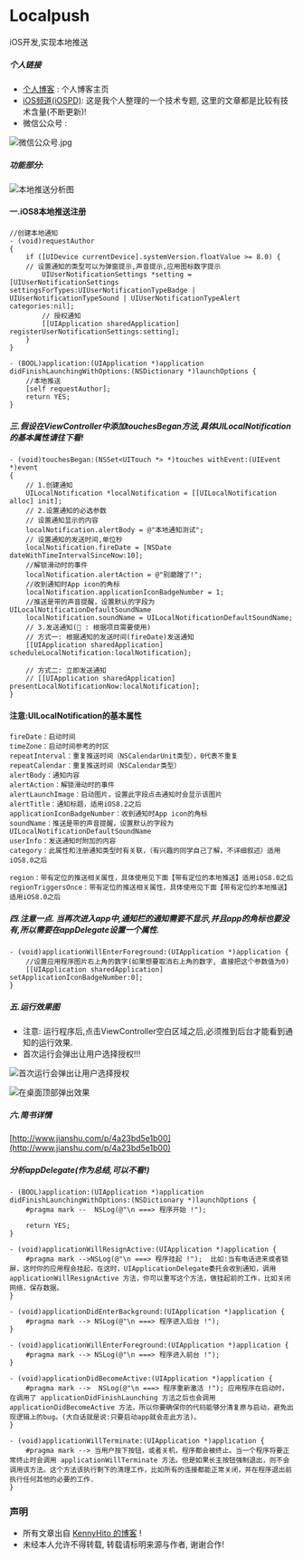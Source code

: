 # Localpush
iOS开发,实现本地推送

##### 个人链接

* [个人博客](https://nslog-yuhaitao.github.io ) : 个人博客主页
* [iOS频道(iOSPD)](http://www.jianshu.com/collection/d76ac79331c6): 这是我个人整理的一个技术专题, 这里的文章都是比较有技术含量(不断更新)!
* 微信公众号 : 

![微信公众号.jpg](http://upload-images.jianshu.io/upload_images/2248913-22bc242c26133c62.jpg?imageMogr2/auto-orient/strip%7CimageView2/2/w/1240)

##### 功能部分:</br>
![本地推送分析图](http://upload-images.jianshu.io/upload_images/2248913-0ad720fb24535dc5.png?imageMogr2/auto-orient/strip%7CimageView2/2/w/1240)

#### 一.iOS8本地推送注册
~~~
//创建本地通知
- (void)requestAuthor
{
    if ([UIDevice currentDevice].systemVersion.floatValue >= 8.0) {
    // 设置通知的类型可以为弹窗提示,声音提示,应用图标数字提示
        UIUserNotificationSettings *setting = [UIUserNotificationSettings settingsForTypes:UIUserNotificationTypeBadge | UIUserNotificationTypeSound | UIUserNotificationTypeAlert categories:nil];
        // 授权通知
        [[UIApplication sharedApplication] registerUserNotificationSettings:setting];
    }
}
~~~

~~~
- (BOOL)application:(UIApplication *)application didFinishLaunchingWithOptions:(NSDictionary *)launchOptions {
    //本地推送
    [self requestAuthor];
    return YES;
}
~~~

##### 三.假设在ViewController中添加touchesBegan方法,具体UILocalNotification的基本属性请往下看!
~~~
- (void)touchesBegan:(NSSet<UITouch *> *)touches withEvent:(UIEvent *)event
{
    // 1.创建通知
    UILocalNotification *localNotification = [[UILocalNotification alloc] init];
    // 2.设置通知的必选参数
    // 设置通知显示的内容
    localNotification.alertBody = @"本地通知测试";
    // 设置通知的发送时间,单位秒
    localNotification.fireDate = [NSDate dateWithTimeIntervalSinceNow:10];
    //解锁滑动时的事件
    localNotification.alertAction = @"别磨蹭了!";
    //收到通知时App icon的角标
    localNotification.applicationIconBadgeNumber = 1;
    //推送是带的声音提醒，设置默认的字段为UILocalNotificationDefaultSoundName
    localNotification.soundName = UILocalNotificationDefaultSoundName;
    // 3.发送通知(🐽 : 根据项目需要使用)
    // 方式一: 根据通知的发送时间(fireDate)发送通知
    [[UIApplication sharedApplication] scheduleLocalNotification:localNotification];
    
    // 方式二: 立即发送通知
    // [[UIApplication sharedApplication] presentLocalNotificationNow:localNotification];
}
~~~
#### 注意:UILocalNotification的基本属性
~~~
fireDate：启动时间
timeZone：启动时间参考的时区
repeatInterval：重复推送时间（NSCalendarUnit类型），0代表不重复
repeatCalendar：重复推送时间（NSCalendar类型）
alertBody：通知内容
alertAction：解锁滑动时的事件
alertLaunchImage：启动图片，设置此字段点击通知时会显示该图片
alertTitle：通知标题，适用iOS8.2之后
applicationIconBadgeNumber：收到通知时App icon的角标
soundName：推送是带的声音提醒，设置默认的字段为UILocalNotificationDefaultSoundName
userInfo：发送通知时附加的内容
category：此属性和注册通知类型时有关联，（有兴趣的同学自己了解，不详细叙述）适用iOS8.0之后

region：带有定位的推送相关属性，具体使用见下面【带有定位的本地推送】适用iOS8.0之后
regionTriggersOnce：带有定位的推送相关属性，具体使用见下面【带有定位的本地推送】适用iOS8.0之后
~~~

##### 四.注意一点. 当再次进入app中,通知栏的通知需要不显示,并且app的角标也要没有,所以需要在appDelegate设置一个属性.
~~~
- (void)applicationWillEnterForeground:(UIApplication *)application {
    //设置应用程序图片右上角的数字(如果想要取消右上角的数字, 直接把这个参数值为0)
    [[UIApplication sharedApplication] setApplicationIconBadgeNumber:0];
}
~~~


##### 五.运行效果图   
 - 注意: 运行程序后,点击ViewController空白区域之后,必须推到后台才能看到通知的运行效果.
- 首次运行会弹出让用户选择授权!!!

![首次运行会弹出让用户选择授权](http://upload-images.jianshu.io/upload_images/2248913-c040eae5301e8261.png?imageMogr2/auto-orient/strip%7CimageView2/2/w/1240)


![在桌面顶部弹出效果](http://upload-images.jianshu.io/upload_images/2248913-7933823f1db9b6aa.png?imageMogr2/auto-orient/strip%7CimageView2/2/w/1240)

##### 六.简书详情
[http://www.jianshu.com/p/4a23bd5e1b00](http://www.jianshu.com/p/4a23bd5e1b00)
  

##### 分析appDelegate(作为总结,可以不看!)

~~~
- (BOOL)application:(UIApplication *)application didFinishLaunchingWithOptions:(NSDictionary *)launchOptions {
    #pragma mark --  NSLog(@"\n ===> 程序开始 !");

    return YES;
}
~~~

~~~
- (void)applicationWillResignActive:(UIApplication *)application {
    #pragma mark -->NSLog(@"\n ===> 程序挂起 !");  比如:当有电话进来或者锁屏，这时你的应用程会挂起，在这时，UIApplicationDelegate委托会收到通知，调用 applicationWillResignActive 方法，你可以重写这个方法，做挂起前的工作，比如关闭网络，保存数据。
}
~~~

~~~
- (void)applicationDidEnterBackground:(UIApplication *)application {
    #pragma mark --> NSLog(@"\n ===> 程序进入后台 !");
}
~~~

~~~
- (void)applicationWillEnterForeground:(UIApplication *)application {
    #pragma mark --> NSLog(@"\n ===> 程序进入前台 !");
}
~~~

~~~
- (void)applicationDidBecomeActive:(UIApplication *)application {
    #pragma mark -->  NSLog(@"\n ===> 程序重新激活 !"); 应用程序在启动时，在调用了 applicationDidFinishLaunching 方法之后也会调用 applicationDidBecomeActive 方法，所以你要确保你的代码能够分清复原与启动，避免出现逻辑上的bug。(大白话就是说:只要启动app就会走此方法)。
}
~~~

~~~
- (void)applicationWillTerminate:(UIApplication *)application {
    #pragma mark --> 当用户按下按钮，或者关机，程序都会被终止。当一个程序将要正常终止时会调用 applicationWillTerminate 方法。但是如果长主按钮强制退出，则不会调用该方法。这个方法该执行剩下的清理工作，比如所有的连接都能正常关闭，并在程序退出前执行任何其他的必要的工作.
}
~~~



### 声明

* 所有文章出自 [KennyHito 的博客](https://nslog-yuhaitao.github.io ) !
* 未经本人允许不得转载, 转载请标明来源与作者, 谢谢合作! 
